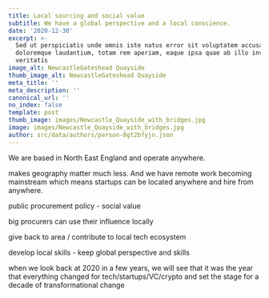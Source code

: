 ```yaml
---
title: Local sourcing and social value
subtitle: We have a global perspective and a local conscience.
date: '2020-12-30'
excerpt: >-
  Sed ut perspiciatis unde omnis iste natus error sit voluptatem accusantium
  doloremque laudantium, totam rem aperiam, eaque ipsa quae ab illo inventore
  veritatis
image_alt: NewcastleGateshead Quayside
thumb_image_alt: NewcastleGateshead Quayside
meta_title: ''
meta_description: ''
canonical_url: ''
no_index: false
template: post
thumb_image: images/Newcastle_Quayside_with_bridges.jpg
image: images/Newcastle_Quayside_with_bridges.jpg
author: src/data/authors/person-8gt2bfyjn.json
---
```

We are based in North East England and operate anywhere.

makes geography matter much less. And we have remote work becoming mainstream which means startups can be located anywhere and hire from anywhere.

public procurement policy - social value

big procurers can use their influence locally

give back to area / contribute to local tech ecosystem

develop local skills - keep global perspective and skills

when we look back at 2020 in a few years, we will see that it was the year that everything changed for tech/startups/VC/crypto and set the stage for a decade of transformational change
